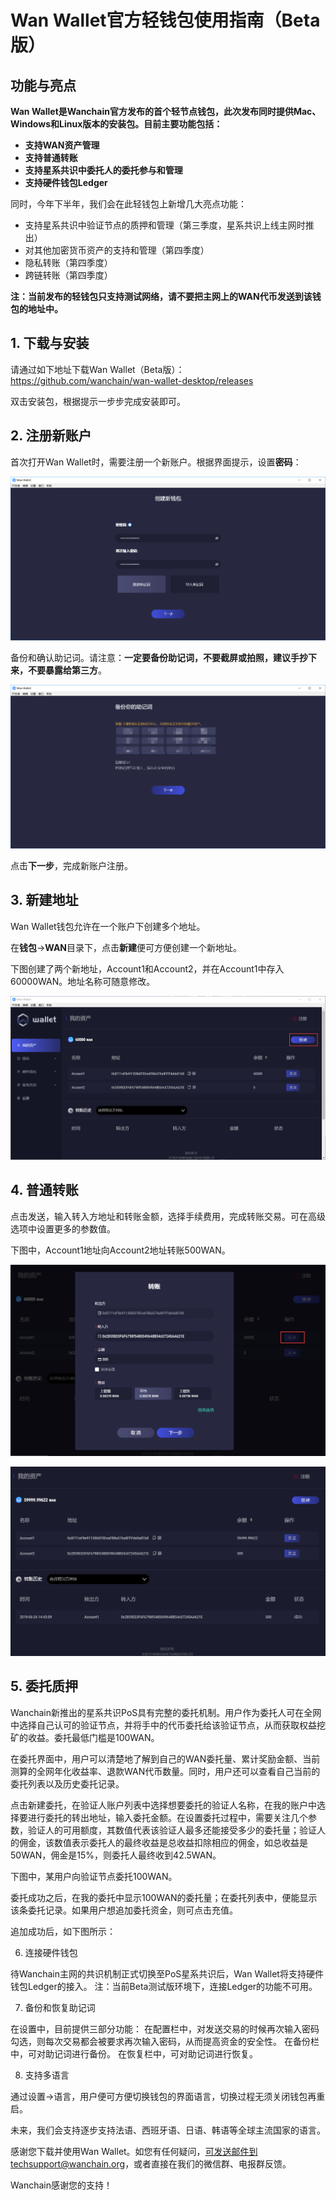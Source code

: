 # Wan Wallet官方轻钱包使用指南（Beta版）

## 功能与亮点

**Wan Wallet是Wanchain官方发布的首个轻节点钱包，此次发布同时提供Mac、Windows和Linux版本的安装包。目前主要功能包括：**

- **支持WAN资产管理**
- **支持普通转账**
- **支持星系共识中委托人的委托参与和管理**
- **支持硬件钱包Ledger**
 
同时，今年下半年，我们会在此轻钱包上新增几大亮点功能：

- 支持星系共识中验证节点的质押和管理（第三季度，星系共识上线主网时推出）
- 对其他加密货币资产的支持和管理（第四季度）
- 隐私转账（第四季度）
- 跨链转账（第四季度）

**注：当前发布的轻钱包只支持测试网络，请不要把主网上的WAN代币发送到该钱包的地址中。**
 
## 1. 下载与安装

请通过如下地址下载Wan Wallet（Beta版）：
https://github.com/wanchain/wan-wallet-desktop/releases

双击安装包，根据提示一步步完成安装即可。
 
## 2. 注册新账户

首次打开Wan Wallet时，需要注册一个新账户。根据界面提示，设置**密码**：

![](media/01.png) 

备份和确认助记词。请注意：**一定要备份助记词，不要截屏或拍照，建议手抄下来，不要暴露给第三方**。
 
![](media/02.png)

点击**下一步**，完成新账户注册。
 
## 3. 新建地址
 
Wan Wallet钱包允许在一个账户下创建多个地址。
 
在**钱包**->**WAN**目录下，点击**新建**便可方便创建一个新地址。

下图创建了两个新地址，Account1和Account2，并在Account1中存入60000WAN。地址名称可随意修改。

![](media/03.png) 

## 4. 普通转账

点击发送，输入转入方地址和转账金额，选择手续费用，完成转账交易。可在高级选项中设置更多的参数值。

下图中，Account1地址向Account2地址转账500WAN。

![](media/04.png)

![](media/05.png)

## 5. 委托质押
 
Wanchain新推出的星系共识PoS具有完整的委托机制。用户作为委托人可在全网中选择自己认可的验证节点，并将手中的代币委托给该验证节点，从而获取权益挖矿的收益。委托最低门槛是100WAN。
 
在委托界面中，用户可以清楚地了解到自己的WAN委托量、累计奖励金额、当前测算的全网年化收益率、退款WAN代币数量。同时，用户还可以查看自己当前的委托列表以及历史委托记录。



点击新建委托，在验证人账户列表中选择想要委托的验证人名称，在我的账户中选择要进行委托的转出地址，输入委托金额。在设置委托过程中，需要关注几个参数，验证人的可用额度，其数值代表该验证人最多还能接受多少的委托量；验证人的佣金，该数值表示委托人的最终收益是总收益扣除相应的佣金，如总收益是50WAN，佣金是15%，则委托人最终收到42.5WAN。
 
下图中，某用户向验证节点委托100WAN。


 
委托成功之后，在我的委托中显示100WAN的委托量；在委托列表中，便能显示该条委托记录。如果用户想追加委托资金，则可点击充值。


 
追加成功后，如下图所示：
 

 
6. 连接硬件钱包

待Wanchain主网的共识机制正式切换至PoS星系共识后，Wan Wallet将支持硬件钱包Ledger的接入。
注：当前Beta测试版环境下，连接Ledger的功能不可用。


 
7. 备份和恢复助记词

在设置中，目前提供三部分功能：
在配置栏中，对发送交易的时候再次输入密码勾选，则每次交易都会被要求再次输入密码，从而提高资金的安全性。
在备份栏中，可对助记词进行备份。
在恢复栏中，可对助记词进行恢复。


 
8. 支持多语言

通过设置->语言，用户便可方便切换钱包的界面语言，切换过程无须关闭钱包再重启。

未来，我们会支持逐步支持法语、西班牙语、日语、韩语等全球主流国家的语言。



感谢您下载并使用Wan Wallet。如您有任何疑问，可发送邮件到techsupport@wanchain.org，或者直接在我们的微信群、电报群反馈。
 
Wanchain感谢您的支持！
